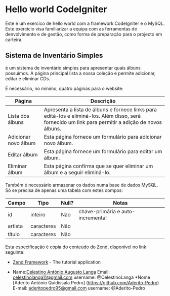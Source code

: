 # Hello world CodeIgniter

Este é um exercíco de hello world com a framework CodeIgniter e o MySQL. Este exercicio visa familiarizar a equipa com as ferramentas de denvolvimento e de gestão, como forma de preparação para o projecto em carteira.

## Sistema de Inventário Simples

é um sistema de inventário simples para apresentar quais álbuns possuímos. A página principal lista a nossa coleção e permite adicionar, editar e eliminar CDs.

É necessário, no mínimo, quatro páginas para o website:

| Página  |  Descrição  |
| ------------------- | ------------------- |
|  Lista dos álbuns |  Apresenta a lista de álbuns e fornece links para editá-los e eliminá-los. Além disso, será fornecido um link para permitir a adição de novos álbuns. |
|  Adicionar novo álbum |  Esta página fornece um formulário para adicionar novo álbum. |
|  Editar álbum |  Esta página fornece um formulário para editar um álbum. |
|  Eliminar álbum |  Esta página confirma que se quer eliminar um álbum e a seguir eliminá-lo. |

Também é necessário armazenar os dados numa base de dados MySQL. Só se precisa de apenas uma tabela com estes compos:

| Campo  |  Tipo  | Null?  | Notas  |
| ------------------- | ------------------- | ------------------- | ------------------- |
|  id |  inteiro | Não | chave-primária e auto-incremental |
|  artista | caracteres | Não |    |
|  título | caracteres | Não |    |

Esta especificação é cópia do conteudo do Zend, disponível no link seguinte:
* [Zend Framework](https://framework.zend.com/manual/2.3/en/user-guide/overview.html) - The tutorial application

* Name:[Celestino António Augusto Langa](https://github.com/CelestinoLanga)
  Email: celestinolanga11@gmail.com
  username: @CelestinoLanga
*Nome [Aderito António Quidissala Pedro] (https://github.com/Aderito-Pedro)
E-mail: aderitopedro95@gmail.com
username: @Aderito-Pedro